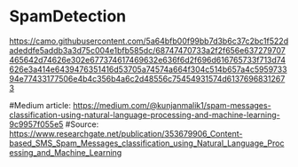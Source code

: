 # SpamDetection
https://camo.githubusercontent.com/5a64bfb00f99bb7d3b6c37c2bc1f522dadeddfe5addb3a3d75c004e1bfb585dc/68747470733a2f2f656e637279707465642d74626e302e677374617469632e636f6d2f696d616765733f713d74626e3a414e6439476351416d53705a74574a664f304c514b657a4c595973394e77433177506e4b4c356b4a6c2d48556c75454931574d61376968312673

#Medium article: https://medium.com/@kunjanmalik1/spam-messages-classification-using-natural-language-processing-and-machine-learning-9c9957f055e5
#Source: https://www.researchgate.net/publication/353679906_Content-based_SMS_Spam_Messages_classification_using_Natural_Language_Processing_and_Machine_Learning
